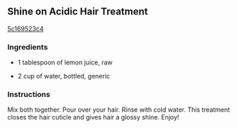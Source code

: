 ## Shine on Acidic Hair Treatment

[5c169523c4](http://www.food.com/recipe/shine-on-acidic-hair-treatment-106991)

### Ingredients

 - 1 tablespoon of lemon juice, raw

 - 2 cup of water, bottled, generic

### Instructions

Mix both together. Pour over your hair. Rinse with cold water. This treatment closes the hair cuticle and gives hair a glossy shine. Enjoy!